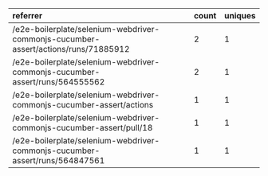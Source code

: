 | referrer                                                                           | count | uniques |
| :--------------------------------------------------------------------------------- | :---- | :------ |
| /e2e-boilerplate/selenium-webdriver-commonjs-cucumber-assert/actions/runs/71885912 | 2     | 1       |
| /e2e-boilerplate/selenium-webdriver-commonjs-cucumber-assert/runs/564555562        | 2     | 1       |
| /e2e-boilerplate/selenium-webdriver-commonjs-cucumber-assert/actions               | 1     | 1       |
| /e2e-boilerplate/selenium-webdriver-commonjs-cucumber-assert/pull/18               | 1     | 1       |
| /e2e-boilerplate/selenium-webdriver-commonjs-cucumber-assert/runs/564847561        | 1     | 1       |